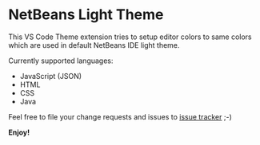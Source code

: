 # NetBeans Light Theme

This VS Code Theme extension tries to setup editor colors to same colors which are used in default NetBeans IDE light theme.

Currently supported languages:
- JavaScript (JSON)
- HTML
- CSS
- Java

Feel free to file your change requests and issues to [issue tracker](https://github.com/obrejla/vscode-netbeans-light-theme/issues) ;-)

**Enjoy!**